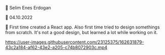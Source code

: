 🔷 Selim Enes Erdogan

🔷 04.10.2022

🔷 First time created a React app. Also first time tried to design somethings from scratch. It's not a good design, but learned a lot while working on it.



https://user-images.githubusercontent.com/23125375/162631879-43c2a184-af62-43e2-a205-c74b8072903c.mp4

